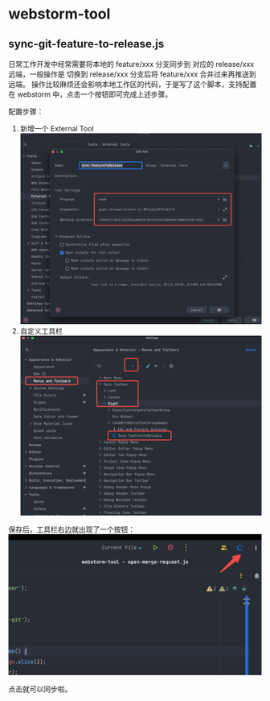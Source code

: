 # webstorm-tool


## sync-git-feature-to-release.js

日常工作开发中经常需要将本地的 feature/xxx 分支同步到 对应的 release/xxx 远端，一般操作是 切换到 release/xxx 分支后将 feature/xxx 合并过来再推送到远端。
操作比较麻烦还会影响本地工作区的代码，于是写了这个脚本，支持配置在 webstorm 中，点击一个按钮即可完成上述步骤。

配置步骤：
1. 新增一个 External Tool
![Alt text](images/image.png)
2. 自定义工具栏
![Alt text](images/image-1.png)

保存后，工具栏右边就出现了一个按钮：
![Alt text](images/image-2.png)

点击就可以同步啦。


